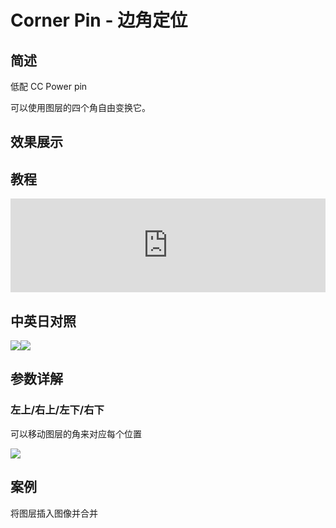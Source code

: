 # Corner Pin - 边角定位

## 简述

低配 CC Power pin

可以使用图层的四个角自由变换它。

## 效果展示

## 教程

<iframe src="https://player.bilibili.com/player.html?bvid=BV1e34y1X7Vj&page=20&high_quality=1" width="100%" allowfullscreen="allowfullscreen" frameborder="0"></iframe>

## 中英日对照

![](https://mir.yuelili.com/wp-content/uploads/user/AE/effects/AE-Effects-Distort-Corner_Pin.png)![](https://mir.yuelili.com/wp-content/uploads/user/AE/effects/AE-Effects-Distort-Corner_Pin_cn.png)

## 参数详解

### 左上/右上/左下/右下

可以移动图层的角来对应每个位置

![](https://cdn.yuelili.com/20211223021143.png)

## 案例

将图层插入图像并合并
